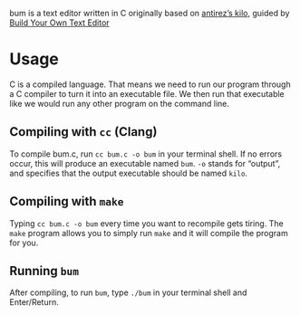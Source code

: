 bum is a text editor written in C originally based on [antirez’s kilo](http://antirez.com/news/108), guided by [Build Your Own Text Editor](https://viewsourcecode.org/snaptoken/kilo/)

# Usage

C is a compiled language. That means we need to run our program through a C compiler to turn it into an executable file. We then run that executable like we would run any other program on the command line.

## Compiling with `cc` (Clang)

To compile bum.c, run `cc bum.c -o bum` in your terminal shell. If no errors occur, this will produce an executable named `bum`. `-o` stands for “output”, and specifies that the output executable should be named `kilo`.

## Compiling with `make`

Typing `cc bum.c -o bum` every time you want to recompile gets tiring. The `make` program allows you to simply run `make` and it will compile the program for you.

## Running `bum`

After compiling, to run `bum`, type `./bum` in your terminal shell and Enter/Return.
